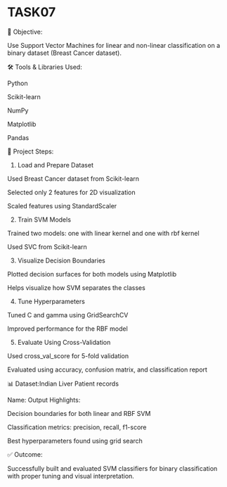 # TASK07
 

🎯 Objective:

Use Support Vector Machines for linear and non-linear classification on a binary dataset (Breast Cancer dataset).

🛠️ Tools & Libraries Used:

Python

Scikit-learn

NumPy

Matplotlib

Pandas

📁 Project Steps:

1. Load and Prepare Dataset

Used Breast Cancer dataset from Scikit-learn

Selected only 2 features for 2D visualization

Scaled features using StandardScaler

2. Train SVM Models

Trained two models: one with linear kernel and one with rbf kernel

Used SVC from Scikit-learn

3. Visualize Decision Boundaries

Plotted decision surfaces for both models using Matplotlib

Helps visualize how SVM separates the classes

4. Tune Hyperparameters

Tuned C and gamma using GridSearchCV

Improved performance for the RBF model

5. Evaluate Using Cross-Validation

Used cross_val_score for 5-fold validation

Evaluated using accuracy, confusion matrix, and classification report

📊 Dataset:Indian Liver Patient records

Name: 
 Output Highlights:

Decision boundaries for both linear and RBF SVM

Classification metrics: precision, recall, f1-score

Best hyperparameters found using grid search

✅ Outcome:

Successfully built and evaluated SVM classifiers for binary classification with proper tuning and visual interpretation.
